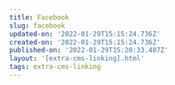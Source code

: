 ```yaml
---
title: Facebook
slug: facebook
updated-on: '2022-01-29T15:15:24.736Z'
created-on: '2022-01-29T15:15:24.736Z'
published-on: '2022-01-29T15:20:33.407Z'
layout: '[extra-cms-linking].html'
tags: extra-cms-linking
---
```



